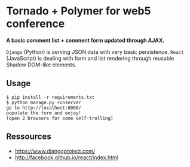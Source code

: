 # Tornado + Polymer for web5 conference

**A basic comment list + comment form updated through AJAX.**

`Django` (Python) is serving JSON data with very basic persistence.
`React` (JavaScript) is dealing with form and list rendering through 
reusable Shadow DOM-like elements.

## Usage

    $ pip install -r requirements.txt
    $ python manage.py runserver
    go to http://localhost:8000/
    populate the form and enjoy!
    (open 2 browsers for some self-trolling)

## Ressources

* https://www.djangoproject.com/
* http://facebook.github.io/react/index.html
